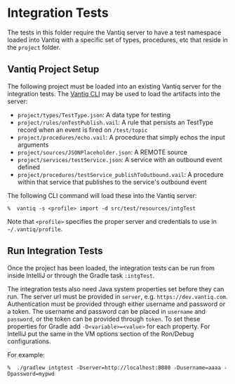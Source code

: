 # Integration Tests

The tests in this folder require the Vantiq server to have a test namespace
loaded into Vantiq with a specific set of types, procedures, etc that
reside in the `project` folder.

## Vantiq Project Setup

The following project must be loaded into an existing Vantiq server for the integration tests.  The
[Vantiq CLI](https://dev.vantiq.com/ui/ide/index.html#/resources) may be used
to load the artifacts into the server:

* `project/types/TestType.json`: A data type for testing
* `project/rules/onTestPublish.vail`: A rule that persists an TestType record when an event is fired on `/test/topic`
* `project/procedures/echo.vail`: A procedure that simply echos the input arguments
* `project/sources/JSONPlaceholder.json`: A REMOTE source
* `project/services/testService.json`: A service with an outbound event defined
* `project/procedures/testService_publishToOutbound.vail`: A procedure within that service that publishes to the
service's outbound event

The following CLI command will load these into the Vantiq server:

    %  vantiq -s <profile> import -d src/test/resources/intgTest

Note that `<profile>` specifies the proper server and credentials to use
in `~/.vantiq/profile`.

## Run Integration Tests

Once the project has been loaded, the integration tests can be run from inside IntelliJ or through the Gradle task 
`:intgTest`.

The integration tests also need Java system properties set before they can run. The server url must be provided in 
`server`, e.g. `https://dev.vantiq.com`. Authentication must be provided through either username and password or a
token. The username and password can be placed in `username` and `password`, or the token can be provided through
`token`. To set these properties for Gradle add `-D<variable>=<value>` for each property. For IntelliJ put the same in
the VM options section of the Ron/Debug configurations.

For example:  

    %  ./gradlew intgtest -Dserver=http://localhost:8080 -Dusername=aaaa -Dpassword=mypwd    
